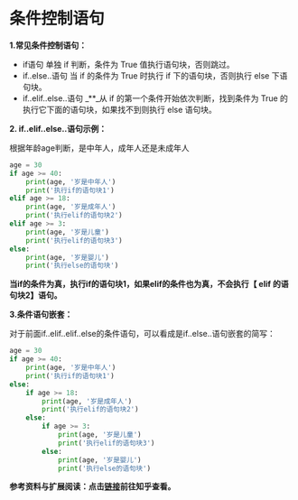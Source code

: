 # 条件控制语句

**1.常见条件控制语句：**

* if语句 单独 if 判断，条件为 True 值执行语句块，否则跳过。
* if..else..语句 当 if 的条件为 True 时执行 if 下的语句块，否则执行 else 下语句块。
* if..elif..else..语句 _\*\*_从 if 的第一个条件开始依次判断，找到条件为 True 的执行它下面的语句块，如果找不到则执行 else 语句块。

**2. if..elif..else..语句示例：**

根据年龄age判断，是中年人，成年人还是未成年人

```python
age = 30
if age >= 40:
    print(age, '岁是中年人')
    print('执行if的语句块1')
elif age >= 18:
    print(age, '岁是成年人')
    print('执行elif的语句块2')
elif age >= 3:
    print(age, '岁是儿童')
    print('执行elif的语句块3')
else:
    print(age, '岁是婴儿')
    print('执行else的语句块')
```

**当if的条件为真，执行if的语句块1，如果elif的条件也为真，不会执行【 elif 的语句块2】语句。**

**3.条件语句嵌套：**

对于前面if..elif..elif..else的条件语句，可以看成是if..else..语句嵌套的简写：

```python
age = 30
if age >= 40:
    print(age, '岁是中年人')
    print('执行if的语句块1')
else:
    if age >= 18:
        print(age, '岁是成年人')
        print('执行elif的语句块2')
    else:
        if age >= 3:
            print(age, '岁是儿童')
            print('执行elif的语句块3')
        else:
            print(age, '岁是婴儿')
            print('执行else的语句块')
```

**参考资料与扩展阅读：点击**[**链接**](https://zhuanlan.zhihu.com/p/61955676)**前往知乎查看。**

